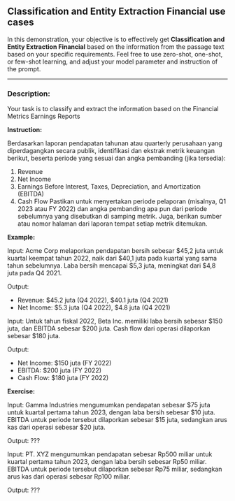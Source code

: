 ## Classification and Entity Extraction Financial use cases
In this demonstration, your objective is to effectively get **Classification and Entity Extraction Financial** based on the information from the passage text based on your specific requirements. Feel free to use zero-shot, one-shot, or few-shot learning, and adjust your model parameter and instruction of the prompt.

***

### Description:
Your task is to classify and extract the information based on the Financial Metrics Earnings Reports

**Instruction:** 


Berdasarkan laporan pendapatan tahunan atau quarterly perusahaan yang diperdagangkan secara publik, identifikasi dan ekstrak metrik keuangan berikut, beserta periode yang sesuai dan angka pembanding (jika tersedia):
1. Revenue
2. Net Income
3. Earnings Before Interest, Taxes, Depreciation, and Amortization (EBITDA)
4. Cash Flow
Pastikan untuk menyertakan periode pelaporan (misalnya, Q1 2023 atau FY 2022) dan angka pembanding apa pun dari periode sebelumnya yang disebutkan di samping metrik. Juga, berikan sumber atau nomor halaman dari laporan tempat setiap metrik ditemukan.


**Example:** 


Input:
Acme Corp melaporkan pendapatan bersih sebesar $45,2 juta untuk kuartal keempat tahun 2022, naik dari $40,1 juta pada kuartal yang sama tahun sebelumnya. Laba bersih mencapai $5,3 juta, meningkat dari $4,8 juta pada Q4 2021.

Output:
- Revenue: $45.2 juta (Q4 2022), $40.1 juta (Q4 2021)
- Net Income: $5.3 juta (Q4 2022), $4.8 juta (Q4 2021)

Input:
Untuk tahun fiskal 2022, Beta Inc. memiliki laba bersih sebesar $150 juta, dan EBITDA sebesar $200 juta. Cash flow dari operasi dilaporkan sebesar $180 juta.

Output:
- Net Income: $150 juta (FY 2022)
- EBITDA: $200 juta (FY 2022)
- Cash Flow: $180 juta (FY 2022)

**Exercise:** 


Input: Gamma Industries mengumumkan pendapatan sebesar $75 juta untuk kuartal pertama tahun 2023, dengan laba bersih sebesar $10 juta. EBITDA untuk periode tersebut dilaporkan sebesar $15 juta, sedangkan arus kas dari operasi sebesar $20 juta.


Output: ???


Input: PT. XYZ mengumumkan pendapatan sebesar Rp500 miliar untuk kuartal pertama tahun 2023, dengan laba bersih sebesar Rp50 miliar. EBITDA untuk periode tersebut dilaporkan sebesar Rp75 miliar, sedangkan arus kas dari operasi sebesar Rp100 miliar.


Output: ???
